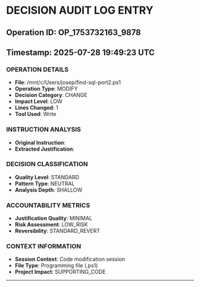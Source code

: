# DECISION AUDIT LOG ENTRY
## Operation ID: OP_1753732163_9878
## Timestamp: 2025-07-28 19:49:23 UTC

### OPERATION DETAILS
- **File**: /mnt/c/Users/josep/find-sql-port2.ps1
- **Operation Type**: MODIFY
- **Decision Category**: CHANGE
- **Impact Level**: LOW
- **Lines Changed**: 1
- **Tool Used**: Write

### INSTRUCTION ANALYSIS
- **Original Instruction**: 
- **Extracted Justification**: 

### DECISION CLASSIFICATION
- **Quality Level**: STANDARD
- **Pattern Type**: NEUTRAL
- **Analysis Depth**: SHALLOW

### ACCOUNTABILITY METRICS
- **Justification Quality**: MINIMAL
- **Risk Assessment**: LOW_RISK
- **Reversibility**: STANDARD_REVERT

### CONTEXT INFORMATION
- **Session Context**: Code modification session
- **File Type**: Programming file (.ps1)
- **Project Impact**: SUPPORTING_CODE

---
